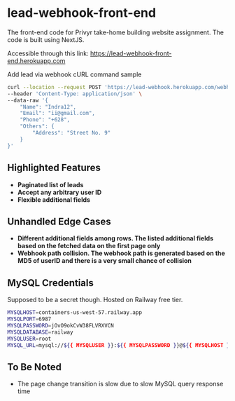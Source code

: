 # lead-webhook-front-end

The front-end code for Privyr take-home building website assignment. The code is built using NextJS.

Accessible through this link: https://lead-webhook-front-end.herokuapp.com


Add lead via webhook cURL command sample
``` bash
curl --location --request POST 'https://lead-webhook.herokuapp.com/webhook/81dc9bdb52d04dc20036dbd8313ed055/lead' \
--header 'Content-Type: application/json' \
--data-raw '{
	"Name": "Indra12",
	"Email": "ii@gmail.com",
	"Phone": "+628",
	"Others": {
        "Address": "Street No. 9"
    }
}'
```

## Highlighted Features
- **Paginated list of leads**
- **Accept any arbitrary user ID**
- **Flexible additional fields**

## Unhandled Edge Cases
- **Different additional fields among rows. The listed additional fields based on the fetched data on the first page only**
- **Webhook path collision. The webhook path is generated based on the MD5 of userID and there is a very small chance of collision**

## MySQL Credentials 
Supposed to be a secret though. Hosted on Railway free tier.
``` bash
MYSQLHOST=containers-us-west-57.railway.app
MYSQLPORT=6987
MYSQLPASSWORD=jOvO9okCvW38FLVRXVCN
MYSQLDATABASE=railway
MYSQLUSER=root
MYSQL_URL=mysql://${{ MYSQLUSER }}:${{ MYSQLPASSWORD }}@${{ MYSQLHOST }}:${{ MYSQLPORT }}/${{ MYSQLDATABASE }}
```

## To Be Noted
- The page change transition is slow due to slow MySQL query response time